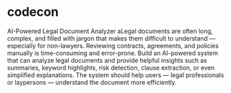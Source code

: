 # codecon
AI-Powered Legal Document Analyzer
aLegal documents are often long, complex, and filled with
jargon that makes them difficult to understand — especially
for non-lawyers. Reviewing contracts, agreements, and
policies manually is time-consuming and error-prone. Build
an AI-powered system that can analyze legal documents
and provide helpful insights such as summaries, keyword
highlights, risk detection, clause extraction, or even
simplified explanations. The system should help users —
legal professionals or laypersons — understand the
document more efficiently.


